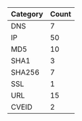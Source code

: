| Category | Count |
| --- | --- |
| DNS | 7 |
| IP | 50 |
| MD5 | 10 |
| SHA1 | 3 |
| SHA256 | 7 |
| SSL | 1 |
| URL | 15 |
| CVEID | 2 |
